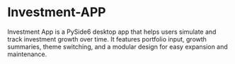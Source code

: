# Investment-APP
Investment App is a PySide6 desktop app that helps users simulate and track investment growth over time. It features portfolio input, growth summaries, theme switching, and a modular design for easy expansion and maintenance.
